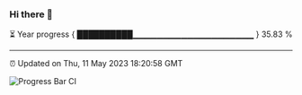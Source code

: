 ### Hi there 👋

⏳ Year progress { ██████████▁▁▁▁▁▁▁▁▁▁▁▁▁▁▁▁▁▁▁▁ } 35.83 %

---

⏰ Updated on Thu, 11 May 2023 18:20:58 GMT

![Progress Bar CI](https://github.com/ZhaoGui/ZhaoGui/workflows/Progress%20Bar%20CI/badge.svg)
